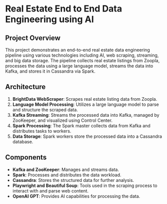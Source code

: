 # Real Estate End to End Data Engineering using AI

## Project Overview
This project demonstrates an end-to-end real estate data engineering pipeline using various technologies including AI, web scraping, streaming, and big data storage. The pipeline collects real estate listings from Zoopla, processes the data using a large language model, streams the data into Kafka, and stores it in Cassandra via Spark.

## Architecture
1. **BrightData WebScraper**: Scrapes real estate listing data from Zoopla.
2. **Language Model Processing**: Utilizes a large language model to parse and structure the scraped data.
3. **Kafka Streaming**: Streams the processed data into Kafka, managed by ZooKeeper, and visualized using Control Center.
4. **Spark Processing**: The Spark master collects data from Kafka and distributes tasks to workers.
5. **Data Storage**: Spark workers store the processed data into a Cassandra database.

## Components
- **Kafka and ZooKeeper**: Manages and streams data.
- **Spark**: Processes and distributes the data workload.
- **Cassandra**: Stores the structured data for further analysis.
- **Playwright and Beautiful Soup**: Tools used in the scraping process to interact with and parse web content.
- **OpenAI GPT**: Provides AI capabilities for processing the data.
